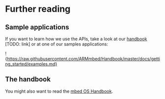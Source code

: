 # Further reading

## Sample applications

If you want to learn how we use the APIs, take a look at our [handbook]() [TODO: link] or at one of our samples applications:

!{https://raw.githubusercontent.com/ARMmbed/Handbook/master/docs/getting_started/examples.md}

## The handbook

You might also want to read the [mbed OS Handbook](https://docs.mbed.com/docs/mbed-os-handbook/).
